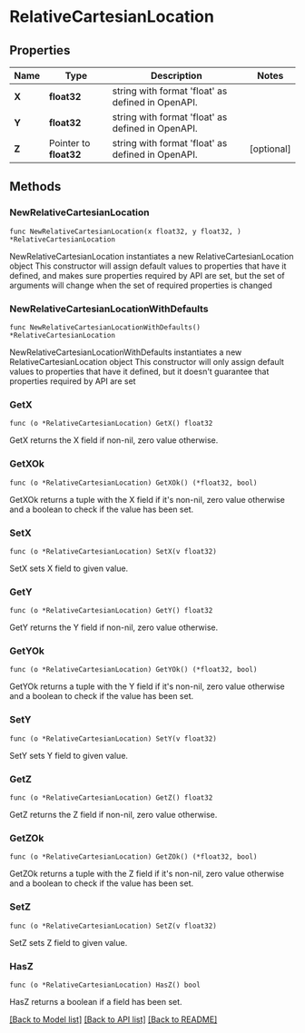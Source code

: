 # RelativeCartesianLocation

## Properties

Name | Type | Description | Notes
------------ | ------------- | ------------- | -------------
**X** | **float32** | string with format &#39;float&#39; as defined in OpenAPI. | 
**Y** | **float32** | string with format &#39;float&#39; as defined in OpenAPI. | 
**Z** | Pointer to **float32** | string with format &#39;float&#39; as defined in OpenAPI. | [optional] 

## Methods

### NewRelativeCartesianLocation

`func NewRelativeCartesianLocation(x float32, y float32, ) *RelativeCartesianLocation`

NewRelativeCartesianLocation instantiates a new RelativeCartesianLocation object
This constructor will assign default values to properties that have it defined,
and makes sure properties required by API are set, but the set of arguments
will change when the set of required properties is changed

### NewRelativeCartesianLocationWithDefaults

`func NewRelativeCartesianLocationWithDefaults() *RelativeCartesianLocation`

NewRelativeCartesianLocationWithDefaults instantiates a new RelativeCartesianLocation object
This constructor will only assign default values to properties that have it defined,
but it doesn't guarantee that properties required by API are set

### GetX

`func (o *RelativeCartesianLocation) GetX() float32`

GetX returns the X field if non-nil, zero value otherwise.

### GetXOk

`func (o *RelativeCartesianLocation) GetXOk() (*float32, bool)`

GetXOk returns a tuple with the X field if it's non-nil, zero value otherwise
and a boolean to check if the value has been set.

### SetX

`func (o *RelativeCartesianLocation) SetX(v float32)`

SetX sets X field to given value.


### GetY

`func (o *RelativeCartesianLocation) GetY() float32`

GetY returns the Y field if non-nil, zero value otherwise.

### GetYOk

`func (o *RelativeCartesianLocation) GetYOk() (*float32, bool)`

GetYOk returns a tuple with the Y field if it's non-nil, zero value otherwise
and a boolean to check if the value has been set.

### SetY

`func (o *RelativeCartesianLocation) SetY(v float32)`

SetY sets Y field to given value.


### GetZ

`func (o *RelativeCartesianLocation) GetZ() float32`

GetZ returns the Z field if non-nil, zero value otherwise.

### GetZOk

`func (o *RelativeCartesianLocation) GetZOk() (*float32, bool)`

GetZOk returns a tuple with the Z field if it's non-nil, zero value otherwise
and a boolean to check if the value has been set.

### SetZ

`func (o *RelativeCartesianLocation) SetZ(v float32)`

SetZ sets Z field to given value.

### HasZ

`func (o *RelativeCartesianLocation) HasZ() bool`

HasZ returns a boolean if a field has been set.


[[Back to Model list]](../README.md#documentation-for-models) [[Back to API list]](../README.md#documentation-for-api-endpoints) [[Back to README]](../README.md)


